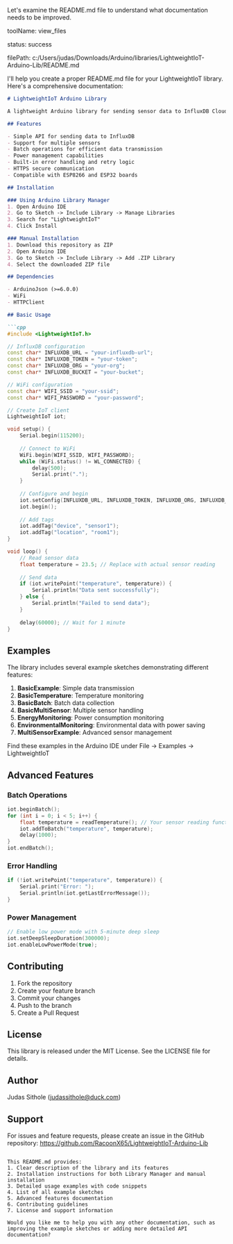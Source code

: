 


          
Let's examine the README.md file to understand what documentation needs to be improved.
        
            
toolName: view_files
            
status: success
          
            
filePath: c:/Users/judas/Downloads/Arduino/libraries/LightweightIoT-Arduino-Lib/README.md
          
I'll help you create a proper README.md file for your LightweightIoT library. Here's a comprehensive documentation:

```markdown:c:/Users/judas/Downloads/Arduino/libraries/LightweightIoT-Arduino-Lib/README.md
# LightweightIoT Arduino Library

A lightweight Arduino library for sending sensor data to InfluxDB Cloud. This library provides an easy-to-use interface for IoT data collection and transmission, with support for multiple sensors, batch operations, and power management features.

## Features

- Simple API for sending data to InfluxDB
- Support for multiple sensors
- Batch operations for efficient data transmission
- Power management capabilities
- Built-in error handling and retry logic
- HTTPS secure communication
- Compatible with ESP8266 and ESP32 boards

## Installation

### Using Arduino Library Manager
1. Open Arduino IDE
2. Go to Sketch -> Include Library -> Manage Libraries
3. Search for "LightweightIoT"
4. Click Install

### Manual Installation
1. Download this repository as ZIP
2. Open Arduino IDE
3. Go to Sketch -> Include Library -> Add .ZIP Library
4. Select the downloaded ZIP file

## Dependencies

- ArduinoJson (>=6.0.0)
- WiFi
- HTTPClient

## Basic Usage

```cpp
#include <LightweightIoT.h>

// InfluxDB configuration
const char* INFLUXDB_URL = "your-influxdb-url";
const char* INFLUXDB_TOKEN = "your-token";
const char* INFLUXDB_ORG = "your-org";
const char* INFLUXDB_BUCKET = "your-bucket";

// WiFi configuration
const char* WIFI_SSID = "your-ssid";
const char* WIFI_PASSWORD = "your-password";

// Create IoT client
LightweightIoT iot;

void setup() {
    Serial.begin(115200);
    
    // Connect to WiFi
    WiFi.begin(WIFI_SSID, WIFI_PASSWORD);
    while (WiFi.status() != WL_CONNECTED) {
        delay(500);
        Serial.print(".");
    }
    
    // Configure and begin
    iot.setConfig(INFLUXDB_URL, INFLUXDB_TOKEN, INFLUXDB_ORG, INFLUXDB_BUCKET);
    iot.begin();
    
    // Add tags
    iot.addTag("device", "sensor1");
    iot.addTag("location", "room1");
}

void loop() {
    // Read sensor data
    float temperature = 23.5; // Replace with actual sensor reading
    
    // Send data
    if (iot.writePoint("temperature", temperature)) {
        Serial.println("Data sent successfully");
    } else {
        Serial.println("Failed to send data");
    }
    
    delay(60000); // Wait for 1 minute
}
```

## Examples

The library includes several example sketches demonstrating different features:

1. **BasicExample**: Simple data transmission
2. **BasicTemperature**: Temperature monitoring
3. **BasicBatch**: Batch data collection
4. **BasicMultiSensor**: Multiple sensor handling
5. **EnergyMonitoring**: Power consumption monitoring
6. **EnvironmentalMonitoring**: Environmental data with power saving
7. **MultiSensorExample**: Advanced sensor management

Find these examples in the Arduino IDE under File -> Examples -> LightweightIoT

## Advanced Features

### Batch Operations

```cpp
iot.beginBatch();
for (int i = 0; i < 5; i++) {
    float temperature = readTemperature(); // Your sensor reading function
    iot.addToBatch("temperature", temperature);
    delay(1000);
}
iot.endBatch();
```

### Error Handling

```cpp
if (!iot.writePoint("temperature", temperature)) {
    Serial.print("Error: ");
    Serial.println(iot.getLastErrorMessage());
}
```

### Power Management

```cpp
// Enable low power mode with 5-minute deep sleep
iot.setDeepSleepDuration(300000);
iot.enableLowPowerMode(true);
```

## Contributing

1. Fork the repository
2. Create your feature branch
3. Commit your changes
4. Push to the branch
5. Create a Pull Request

## License

This library is released under the MIT License. See the LICENSE file for details.

## Author

Judas Sithole (judassithole@duck.com)

## Support

For issues and feature requests, please create an issue in the GitHub repository:
https://github.com/RacoonX65/LightweightIoT-Arduino-Lib
```

This README.md provides:
1. Clear description of the library and its features
2. Installation instructions for both Library Manager and manual installation
3. Detailed usage examples with code snippets
4. List of all example sketches
5. Advanced features documentation
6. Contributing guidelines
7. License and support information

Would you like me to help you with any other documentation, such as improving the example sketches or adding more detailed API documentation?
